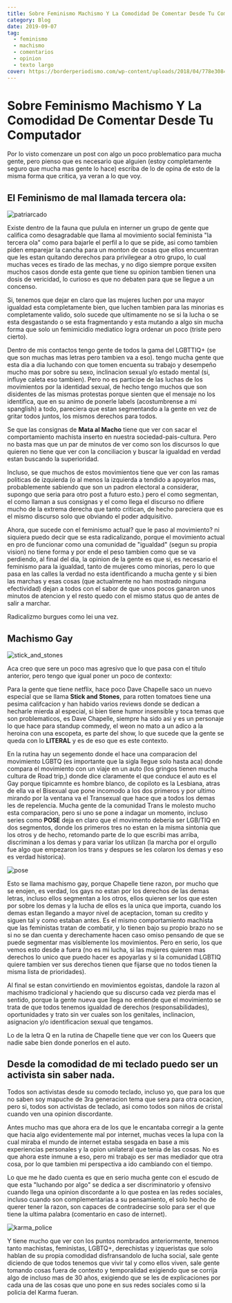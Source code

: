 ```yaml
---
title: Sobre Feminismo Machismo Y La Comodidad De Comentar Desde Tu Computador
category: Blog
date: 2019-09-07
tag:
  - feminismo
  - machismo
  - comentarios
  - opinion
  - texto largo
cover: https://borderperiodismo.com/wp-content/uploads/2018/04/778e30849cbe73572833a07f2ae09809-1280x640.jpg
---
```


# Sobre Feminismo Machismo Y La Comodidad De Comentar Desde Tu Computador

Por lo visto comenzare un post con algo un poco problematico para mucha gente,
pero pienso que es necesario que alguien (estoy completamente seguro que mucha
mas gente lo hace) escriba de lo de opina de esto de la misma forma que critica,
ya veran a lo que voy.

## El Feminismo de mal llamada tercera ola:

![patriarcado](https://media.cnnchile.com/sites/2/2019/03/1528241875-auno942464-740x430.jpg)

Existe dentro de la fauna que pulula en interner un grupo de gente que califica
como desagradable que llama al movimiento social feminista "la tercera ola" como
para bajarle el perfil a lo que se pide, asi como tambien piden emparejar la
cancha para un monton de cosas que ellos encuentran que les estan quitando
derechos para privilegear a otro grupo, lo cual muchas veces es tirado de las
mechas, y no digo siempre porque exsiten muchos casos donde esta gente que tiene
su opinion tambien tienen una dosis de vericidad, lo curioso es que no debaten
para que se llegue a un concenso.

Si, tenemos que dejar en claro que las mujeres luchen por una mayor igualdad
esta completamente bien, que luchen tambien para las minorias es completamente
valido, solo sucede que ultimamente no se si la lucha o se esta desgastando o se
esta fragmentando y esta mutando a algo sin mucha forma que solo un femimicidio
mediatico logra ordenar un poco (triste pero cierto).

Dentro de mis contactos tengo gente de todos la gama del LGBTTIQ+ (se que son
muchas mas letras pero tambien va a eso). tengo mucha gente que esta dia a dia
luchando con que tomen encuenta su trabajo y desempeño mucho mas por sobre su
sexo, inclinacion sexual y/o estado mental (si, influye caleta eso tambien).
Pero no es participe de las luchas de los movimientos por la identidad sexual,
de hecho tengo muchos que son disidentes de las mismas protestas porque sienten
que el mensaje no los identifica, que en su animo de ponerle labels
(acostumbrense a mi spanglish) a todo, pareciera que estan segmentando a la
gente en vez de gritar todos juntos, los mismos derechos para todos.

Se que las consignas de **Mata al Macho** tiene que ver con sacar el
comportamiento machista inserto en nuestra sociedad-pais-cultura. Pero no basta
mas que un par de minutos de ver como son los discursos lo que quieren no tiene
que ver con la conciliacion y buscar la igualdad en verdad estan buscando la
superioridad.

Incluso, se que muchos de estos movimientos tiene que ver con las ramas
politicas de izquierda (o al menos la izquierda a tendido a apoyarlos mas,
probablemente sabiendo que son un padron electoral a considerar, supongo que
seria para otro post a futuro esto.) pero el como segmentan, el como llaman a
sus consignas y el como llega el discurso no difiere mucho de la extrema derecha
que tanto critican, de hecho pareciera que es el mismo discurso solo que
obviando el poder adquisitivo.

Ahora, que sucede con el feminismo actual? que le paso al movimiento? ni
siquiera puedo decir que se esta radicalizando, porque el movimiento actual en
pro de funcionar como una comunidad de "igualdad" (segun su propia vision) no
tiene forma y por ende el peso tambien como que se va perdiendo, al final del
dia, la opinion de la gente es que si, es necesario el feminismo para la
igualdad, tanto de mujeres como minorias, pero lo que pasa en las calles la
verdad no esta identificando a mucha gente y si bien las marchas y esas cosas
(que actualmente no han mostrado ninguna efectividad) dejan a todos con el sabor
de que unos pocos ganaron unos minutos de atencion y el resto quedo con el mismo
status quo de antes de salir a marchar.

Radicalizmo burgues como lei una vez.

## Machismo Gay

![stick_and_stones](https://i1.wp.com/image.tmdb.org/t/p/w500/8V5yw3Hw1MbGVU64IySr1piLx1a.jpg)

Aca creo que sere un poco mas agresivo que lo que pasa con el titulo anterior,
pero tengo que igual poner un poco de contexto:

Para la gente que tiene netflix, hace poco Dave Chapelle saco un nuevo especial
que se llama **Stick and Stones**, para rotten tomatoes tiene una pesima
califcacion y han habido varios reviews donde se dedican a hecharle mierda al
especial, si bien tiene humor insensible y toca temas que son problematicos, es
Dave Chapelle, siempre ha sido asi y es un personaje lo que hace para standup
commedy, el weon no mato a un adico a la heroina con una escopeta, es parte del
show, lo que sucede que la gente se queda con lo **LITERAL** y es de eso que es
este contexto.

En la rutina hay un segemento donde el hace una comparacion del movimiento LGBTQ
(es importante que la sigla llegue solo hasta aca) donde compara el movimiento
con un viaje en un auto (los gringos tienen mucha cultura de Road trip,) donde
dice claramente el que conduce el auto es el Gay porque tipicamnte es hombre
blanco, de copiloto es la Lesbiana, atras de ella va el Bisexual que pone
incomodo a los dos primeros y por ultimo mirando por la ventana va el Transexual
que hace que a todos los demas les de repelencia. Mucha gente de la comunidad
Trans le molesto mucho esta comparacion, pero si uno se pone a indagar un
momento, incluso series como **POSE** deja en claro que el movimento deberia ser
LGB/TIQ en dos segmentos, donde los primeros tres no estan en la misma sintonia
que los otros y de hecho, retomando parte de lo que escribi mas arriba,
discriminan a los demas y para variar los utilizan (la marcha por el orgullo fue
algo que empezaron los trans y despues se les colaron los demas y eso es verdad
historica).

![pose](https://tvseriesfinale.com/wp-content/uploads/2018/05/pose-fx-season-1-viewer-votes-590x253.jpg)

Esto se llama machismo gay, porque Chapelle tiene razon, por mucho que se
enojen, es verdad, los gays no estan por los derechos de las demas letras,
incluso ellos segmentan a los otros, ellos quieren ser los que esten por sobre
los demas y la lucha de ellos es la unica que importa, cuando los demas estan
llegando a mayor nivel de aceptacion, toman su credito y siguen tal y como
estaban antes. Es el mismo comportamiento machista que las feministas tratan de
combatir, y lo tienen bajo su propio brazo no se si no se dan cuenta y
derechamente hacen caso omiso pensando de que se puede segmentar mas
visiblemente los movimientos. Pero en serio, los que vemos esto desde a fuera
(no es mi lucha, si las mujeres quieren mas derechos lo unico que puedo hacer es
apoyarlas y si la comunidad LGBTIQ quiere tambien ver sus derechos tienen que
fijarse que no todos tienen la misma lista de prioridades).

Al final se estan convirtiendo en movimientos egoistas, dandole la razon al
machismo tradicional y haciendo que su discurso cada vez pierda mas el sentido,
porque la gente nueva que llega no entiende que el movimiento se trata de que
todos tenemos igualdad de derechos (responsabilidades), oportunidades y trato
sin ver cuales son los genitales, inclinacion, asignacion y/o identificacion
sexual que tengamos.

Lo de la letra Q en la rutina de Chapelle tiene que ver con los Queers que nadie
sabe bien donde ponerlos en el auto.

## Desde la comodidad de mi teclado puedo ser un activista sin saber nada.

Todos son activistas desde su comodo teclado, incluso yo, que para los que no
saben soy mapuche de 3ra generacion tema que sera para otra ocacion, pero si,
todos son activistas de teclado, asi como todos son niños de cristal cuando ven
una opinion discordante.

Antes mucho mas que ahora era de los que le encantaba corregir a la gente que
hacia algo evidentemente mal por internet, muchas veces la lupa con la cual
miraba el mundo de internet estaba sesgada en base a mis experiencias personales
y la opion unilateral que tenia de las cosas. No es que ahora este inmune a eso,
pero mi trabajo es ser mas mediador que otra cosa, por lo que tambien mi
perspectiva a ido cambiando con el tiempo.

Lo que me he dado cuenta es que en serio mucha gente con el escudo de que esta
"luchando por algo" se dedica a ser discriminatorio y ofensivo cuando llega una
opinion discordante a lo que postea en las redes sociales, incluso cuando son
complementarias a su pensamiento, el solo hecho de querer tener la razon, son
capaces de contradecirse solo para ser el que tiene la ultima palabra
(comentario en caso de internet).

![karma_police](https://cdn4.pitchfork.com/longform/515/Header.jpg)

Y tiene mucho que ver con los puntos nombrados anteriormente, tenemos tanto
machistas, feministas, LGBTQ+, derechistas y izqueristas que solo hablan de su
propia comodidad disfransandolo de lucha social, sale gente diciendo de que
todos tenemos que vivir tal y como ellos viven, sale gente tomando cosas fuera
de contexto y temporalidad exigiendo que se corrija algo de incluso mas de 30
años, exigiendo que se les de explicaciones por cada una de las cosas que uno
pone en sus redes sociales como si la policia del Karma fueran.
